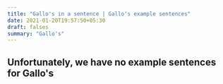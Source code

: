 ```yaml
---
title: "Gallo's in a sentence | Gallo's example sentences"
date: 2021-01-20T19:57:50+05:30
draft: falses
summary: "Gallo's"
---
```

## Unfortunately, we have no example sentences for Gallo's                 
